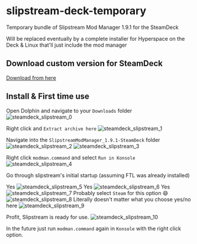 # slipstream-deck-temporary
Temporary bundle of Slipstream Mod Manager 1.9.1 for the SteamDeck

Will be replaced eventually by a complete installer for Hyperspace on the Deck & Linux that'll just include the mod manager

## Download custom version for SteamDeck
[Download from here](https://github.com/Nasa62/slipstream-deck-temporary/blob/main/SlipstreamModManager-SteamDeck.tar.xz?raw=true)

## Install & First time use
Open Dolphin and navigate to your `Downloads` folder
![steamdeck_slipstream_0](https://user-images.githubusercontent.com/1423894/191891315-910ece7d-8c10-4f35-857d-458394cb77cb.png)

Right click and `Extract archive here`
![steamdeck_slipstream_1](https://user-images.githubusercontent.com/1423894/191891383-afd7a148-f70b-4033-9c2d-9ae6876aba5f.png)

Navigate into the `SlipstreamModManager_1.9.1-SteamDeck` folder
![steamdeck_slipstream_2](https://user-images.githubusercontent.com/1423894/191891448-c7f9439d-3c15-4ef7-b66f-b44647fe9c70.png)
![steamdeck_slipstream_3](https://user-images.githubusercontent.com/1423894/191891568-7accb1e1-1b86-402f-93f0-ba931a03a4fe.png)

Right click `modman.command` and select `Run in Konsole`
![steamdeck_slipstream_4](https://user-images.githubusercontent.com/1423894/191891653-99c6acb4-0e38-4019-a35f-f01776662d69.png)

Go through slipstream's initial startup (assuming FTL was already installed)

Yes
![steamdeck_slipstream_5](https://user-images.githubusercontent.com/1423894/191891767-89849844-eeb5-4464-8c13-d3b7a1385603.png)
Yes
![steamdeck_slipstream_6](https://user-images.githubusercontent.com/1423894/191891816-cfdc0ded-bf28-482d-9483-f384acccf812.png)
Yes
![steamdeck_slipstream_7](https://user-images.githubusercontent.com/1423894/191891872-f20a5194-a09c-49b6-97fc-fadf24043e2f.png)
Probably select `Steam` for this option :smile:
![steamdeck_slipstream_8](https://user-images.githubusercontent.com/1423894/191891926-a31062cc-0249-488b-8035-1e73e7d1412e.png)
Literally doesn't matter what you choose yes/no here
![steamdeck_slipstream_9](https://user-images.githubusercontent.com/1423894/191892064-816388cf-41dc-49e9-9b6d-a92aa4f349e2.png)

Profit, Slipstream is ready for use.
![steamdeck_slipstream_10](https://user-images.githubusercontent.com/1423894/191892133-fee826aa-7b61-4de7-837c-eb15f8a816b6.png)

In the future just run `modman.command` again in `Konsole` with the right click option.
